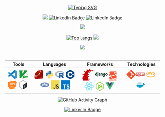 <div id="badges" align="center">

  [![Typing
  SVG](https://readme-typing-svg.herokuapp.com?color=63CF15&lines=If+you+fail+to+plan+you+plan+to+fail)](https://git.io/typing-svg)

</div>

<div id="badges" align="center">


  ![](https://komarev.com/ghpvc/?username=Ahmed-dev-dragon)
  <img src="https://img.shields.io/github/followers/jluisdeveloper?label=Follow" alt="LinkedIn Badge" />
  <img src="https://img.shields.io/github/stars/jluisdeveloper?affiliations=OWNER%2CCOLLABORATOR"
    alt="LinkedIn Badge" />

</div>

<div id="header" align="center">
  <a href="yhttps://github.com/jluisdeveloper/">
    <img src="https://developers.giphy.com/branch/master/static/api-512d36c09662682717108a38bbb5c57d.gif" width="480" />
  </a>
</div>



<div align="center">

  [![Top
  Langs](https://github-readme-stats.vercel.app/api/top-langs/?username=jluisdeveloper&layout=compact&hide=html,hack,css&theme=gotham)](https://github.com/jluisdeveloper)
  <img height=' 165px'
    src="https://github-readme-stats.vercel.app/api?username=jluisdeveloper&show_icons=true&theme=gotham&count_private=true">
</div>




<div align="center">
  <img src="https://github-profile-trophy.vercel.app/?username=jluisdeveloper&column=7&theme=onedark" />
</div>
<br>

 <div id='lojc' align="center">

| Tools  | Languages | Frameworks  | Technologies |   
|---|---|---|---|
|<div id='lojc' align="center"><img src="https://github.com/devicons/devicon/blob/master/icons/vscode/vscode-original.svg" title="" alt="J" width="30" height="30"/>&nbsp;<img src="https://github.com/devicons/devicon/blob/master/icons/vim/vim-plain.svg" title="" alt="J" width="30" height="30"/>&nbsp;<img src="https://github.com/devicons/devicon/blob/master/icons/rubymine/rubymine-plain.svg" title="" alt="J" width="30" height="30"/>&nbsp;<img src="https://github.com/devicons/devicon/blob/master/icons/bash/bash-original.svg" title="" alt="J" width="30" height="30"/>&nbsp;</div>|<div id='lojc' align="center"><img src="https://github.com/devicons/devicon/blob/master/icons/ruby/ruby-original.svg" title="" alt="J" width="30" height="30"/>&nbsp;<img src="https://github.com/devicons/devicon/blob/master/icons/python/python-original.svg" title="" alt="J" width="30" height="30"/>&nbsp;<img src="https://github.com/devicons/devicon/blob/master/icons/r/r-original.svg" title="" alt="J" width="30" height="30"/>&nbsp;<img src="https://github.com/devicons/devicon/blob/master/icons/cplusplus/cplusplus-plain.svg" title="" alt="J" width="30" height="30"/>&nbsp; <img src="https://github.com/devicons/devicon/blob/master/icons/php/php-plain.svg" title="" alt="J" width="30" height="30"/>&nbsp;<img src="https://github.com/devicons/devicon/blob/master/icons/javascript/javascript-original.svg" title="" alt="J" width="30" height="30"/>&nbsp;<img src="https://github.com/devicons/devicon/blob/master/icons/typescript/typescript-original.svg" title="" alt="J" width="30" height="30"/>&nbsp;</div>|<div id='lojc' align="center"><img src="https://github.com/devicons/devicon/blob/master/icons/rails/rails-plain.svg" alt="rails" width="40" height="40"/>&nbsp;<img src="https://github.com/devicons/devicon/blob/master/icons/django/django-plain-wordmark.svg" alt="rails" width="40" height="40"/>&nbsp;<img src="https://github.com/devicons/devicon/blob/master/icons/laravel/laravel-plain-wordmark.svg" title="" alt="J" width="30" height="30"/>&nbsp;<img src="https://github.com/devicons/devicon/blob/master/icons/react/react-original.svg" title="" alt="J" width="30" height="30"/>&nbsp;<img src="https://github.com/devicons/devicon/blob/master/icons/nodejs/nodejs-original.svg" title="" alt="J" width="30" height="30"/>&nbsp;<img src="https://github.com/devicons/devicon/blob/master/icons/vuejs/vuejs-original.svg" title="" alt="J" width="30" height="30"/>&nbsp;</div>|<div id='lojc' align="center"><img src="https://github.com/devicons/devicon/blob/master/icons/git/git-original.svg" title="" alt="J" width="30" height="30"/><img src="https://github.com/devicons/devicon/blob/master/icons/npm/npm-original-wordmark.svg" title="" alt="J" width="30" height="30"/>&nbsp;<img src="https://github.com/devicons/devicon/blob/master/icons/amazonwebservices/amazonwebservices-plain-wordmark.svg" title="" alt="J" width="30" height="30"/>&nbsp;<img src="https://github.com/devicons/devicon/blob/master/icons/docker/docker-plain.svg" title="" alt="J" width="30" height="30"/>&nbsp;</div></div>|   














































<div id="badges" align="center">

  ![GitHub Activity
  Graph](https://activity-graph.herokuapp.com/graph?username=jluisdeveloper&bg_color=333333&color=00ffff&line=00ffff&point=ffffff&area=true&hide_border=false)

</div>






<div id="badges" align="center">
  <a href="https://www.linkedin.com/in/jorge-huanca-15625b163/" target="_blank">
    <img src="https://img.shields.io/badge/LinkedIn-blue?style=for-the-badge&logo=linkedin&logoColor=white"
      alt="LinkedIn Badge" />
  </a>
</div>
